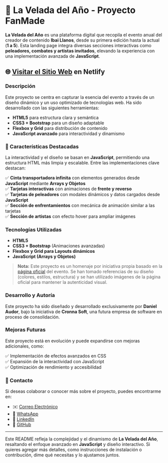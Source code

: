 # 🥊 La Velada del Año - Proyecto FanMade

**La Velada del Año** es una plataforma digital que recopila el evento anual del creador de contenido **Ibai Llanos**, desde su primera edición hasta la actual (**1 a 5**). Esta landing page integra diversas secciones interactivas como **peleadores, combates y artistas invitados**, elevando la experiencia con una implementación avanzada de **JavaScript**.

## 🌐 [Visitar el Sitio Web](https://proyecto-velada.netlify.app/) en Netlify

### Descripción
Este proyecto se centra en capturar la esencia del evento a través de un diseño dinámico y un uso optimizado de tecnologías web. Ha sido desarrollado con las siguientes herramientas:

- **HTML5** para estructura clara y semántica  
- **CSS3 + Bootstrap** para un diseño adaptable  
- **Flexbox y Grid** para distribución de contenido  
- **JavaScript avanzado** para interactividad y dinamismo  

### 🎯 Características Destacadas
La interactividad y el diseño se basan en **JavaScript**, permitiendo una estructura HTML más limpia y escalable. Entre las implementaciones clave destacan:

✅ **Cinta transportadora infinita** con elementos generados desde **JavaScript** mediante **Arrays y Objetos**  
✅ **Tarjetas interactivas** con animaciones de **frente y reverso**  
✅ **Tarjetas de peleadores** con modales dinámicos y datos cargados desde **JavaScript**  
✅ **Sección de enfrentamientos** con mecánica de animación similar a las tarjetas  
✅ **Sección de artistas** con efecto hover para ampliar imágenes  

### Tecnologías Utilizadas

- **HTML5**  
- **CSS3 + Bootstrap** (Animaciones avanzadas)
- **Flexbox y Grid para Layouts dinámicos**  
- **JavaScript (Arrays y Objetos)**  

> **Nota:** Este proyecto es un homenaje por iniciativa propia basado en la [página oficial](https://www.infolavelada.com/) del evento. Se han tomado referencias de su diseño (colores, estilos, estructura) y se han utilizado imágenes de la página oficial para mantener la autenticidad visual.

### Desarrollo y Autoría
Este proyecto ha sido diseñado y desarrollado exclusivamente por **Daniel Audor**, bajo la iniciativa de **Cronna Soft**, una futura empresa de software en proceso de consolidación.

### Mejoras Futuras
Este proyecto está en evolución y puede expandirse con mejoras adicionales, como:

✅ Implementación de efectos avanzados en CSS  
✅ Expansión de la interactividad con JavaScript  
✅ Optimización de rendimiento y accesibilidad  

### 📩 Contacto
Si deseas colaborar o conocer más sobre el proyecto, puedes encontrarme en:

- ✉️ [Correo Electrónico](MAILTO:cronna2322@gmail.com)
- 💬 [WhatsApp](https://api.whatsapp.com/send?phone=573175403782)
- 🔗 [LinkedIn](https://linkedin.com/in/dannnor/)  
- 🐙 [GitHub](https://github.com/Cronna-soft/)  

---

Este README refleja la complejidad y el dinamismo de **La Velada del Año**, resaltando el enfoque avanzado en **JavaScript** y diseño interactivo. Si quieres agregar más detalles, como instrucciones de instalación o contribución, dime qué necesitas y lo ajustamos juntos.
